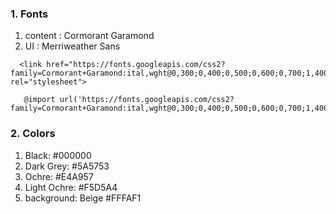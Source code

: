 ### 1. Fonts

1. content : Cormorant Garamond
2. UI : Merriweather Sans

```
  <link href="https://fonts.googleapis.com/css2?family=Cormorant+Garamond:ital,wght@0,300;0,400;0,500;0,600;0,700;1,400&family=Merriweather+Sans:ital,wght@0,300;0,400;0,700;1,400;1,500&display=swap" rel="stylesheet">

```

```
   @import url('https://fonts.googleapis.com/css2?family=Cormorant+Garamond:ital,wght@0,300;0,400;0,500;0,600;0,700;1,400&family=Merriweather+Sans:ital,wght@0,300;0,400;0,700;1,400;1,500&display=swap');

```

### 2. Colors

1. Black: #000000
2. Dark Grey: #5A5753
3. Ochre: #E4A957
4. Light Ochre: #F5D5A4
5. background: Beige #FFFAF1
